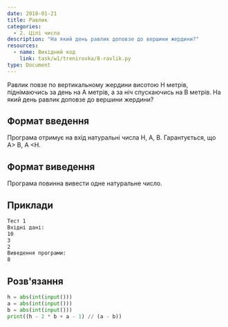 ```yaml
---
date: 2018-01-21
title: Равлик
categories:
  - 2. Цілі числа
description: "На який день равлик доповзе до вершини жердини?"
resources:
  - name: Вихідний код
    link: task/w1/trenirovka/8-ravlik.py
type: Document
---
```


Равлик повзе по вертикальному жердини висотою H метрів, піднімаючись за день на A метрів, а за ніч спускаючись на B метрів. На який день равлик доповзе до вершини жердини?
## Формат введення

Програма отримує на вхід натуральні числа H, A, B. Гарантується, що A> B, A <H.

## Формат виведення

Програма повинна вивести одне натуральне число.

## Приклади

```bash
Тест 1
Вхідні дані:
10
3
2
Виведення програми:
8
```

## Розв'язання

```python
h = abs(int(input()))
a = abs(int(input()))
b = abs(int(input()))
print((h - 2 * b + a - 1) // (a - b))
```